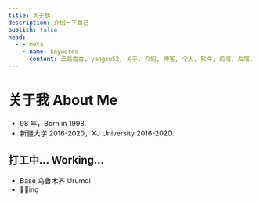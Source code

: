 ```yaml
---
title: 关于我
description: 介绍一下自己
publish: false
head:
  - - meta
    - name: keywords
      content: 云路杳杳, yangxu52, 关于, 介绍, 博客, 个人, 软件, 前端, 后端, Javascript, Java, 笔记
---
```


# 关于我 About Me

- 98 年，Born in 1998.
- 新疆大学 2016-2020，XJ University 2016-2020.

## 打工中... Working...

- Base 乌鲁木齐 Urumqi
- 🌊💧ing

<!-- ## 简历 Biographical Note -->
